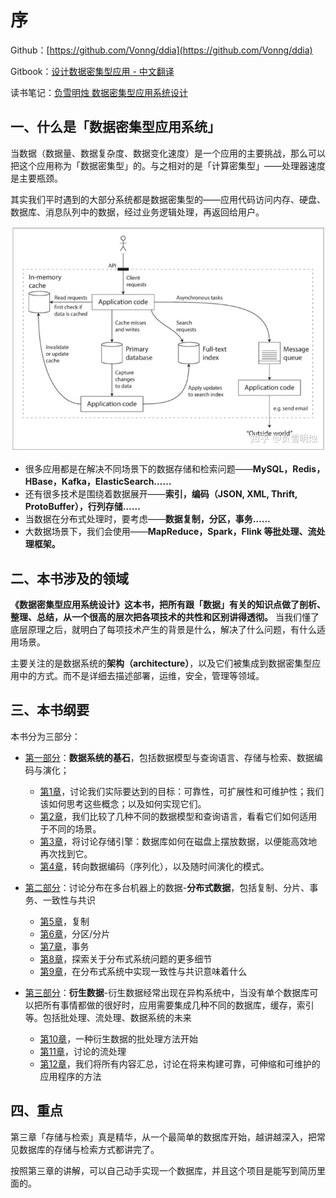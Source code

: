 # 序

Github：[https://github.com/Vonng/ddia](https://github.com/Vonng/ddia)

Gitbook：[设计数据密集型应用 - 中文翻译](https://vonng.gitbooks.io/ddia-cn/content/)

读书笔记：[负雪明烛 数据密集型应用系统设计](https://www.yuque.com/fuxuemingzhu/cdpqne)

## 一、什么是「数据密集型应用系统」

当数据（数据量、数据复杂度、数据变化速度）是一个应用的主要挑战，那么可以把这个应用称为「数据密集型」的。与之相对的是「计算密集型」——处理器速度是主要瓶颈。

其实我们平时遇到的大部分系统都是数据密集型的——应用代码访问内存、硬盘、数据库、消息队列中的数据，经过业务逻辑处理，再返回给用户。

![](../doc/序-1.png)

- 很多应用都是在解决不同场景下的数据存储和检索问题——**MySQL，Redis，HBase，Kafka，ElasticSearch……**
- 还有很多技术是围绕着数据展开——**索引，编码（JSON, XML, Thrift, ProtoBuffer），行列存储……**
- 当数据在分布式处理时，要考虑——**数据复制，分区，事务……**
- 大数据场景下，我们会使用——**MapReduce，Spark，Flink 等批处理、流处理框架。**

## 二、本书涉及的领域

**《数据密集型应用系统设计》这本书，把所有跟「数据」有关的知识点做了剖析、整理、总结，从一个很高的层次把各项技术的共性和区别讲得透彻。** 当我们懂了底层原理之后，就明白了每项技术产生的背景是什么，解决了什么问题，有什么适用场景。

主要关注的是数据系统的**架构（architecture）**，以及它们被集成到数据密集型应用中的方式。而不是详细去描述部署，运维，安全，管理等领域。

## 三、本书纲要

本书分为三部分：

- [第一部分](https://vonng.gitbooks.io/ddia-cn/content/part-i.html)：**数据系统的基石**，包括数据模型与查询语言、存储与检索、数据编码与演化；
  - [第1章](https://vonng.gitbooks.io/ddia-cn/content/ch1.html)，讨论我们实际要达到的目标：可靠性，可扩展性和可维护性；我们该如何思考这些概念；以及如何实现它们。
  - [第2章](https://vonng.gitbooks.io/ddia-cn/content/ch2.html)，我们比较了几种不同的数据模型和查询语言，看看它们如何适用于不同的场景。
  - [第3章](https://vonng.gitbooks.io/ddia-cn/content/ch3.html)，将讨论存储引擎：数据库如何在磁盘上摆放数据，以便能高效地再次找到它。
  - [第4章](https://vonng.gitbooks.io/ddia-cn/content/ch4.html)，转向数据编码（序列化），以及随时间演化的模式。

- [第二部分](https://vonng.gitbooks.io/ddia-cn/content/part-ii.html)：讨论分布在多台机器上的数据-**分布式数据**，包括复制、分片、事务、一致性与共识
  - [第5章](https://vonng.gitbooks.io/ddia-cn/content/ch5.html)，复制
  - [第6章](https://vonng.gitbooks.io/ddia-cn/content/ch6.html)，分区/分片
  - [第7章](https://vonng.gitbooks.io/ddia-cn/content/ch7.html)，事务
  - [第8章](https://vonng.gitbooks.io/ddia-cn/content/ch8.html)，探索关于分布式系统问题的更多细节
  - [第9章](https://vonng.gitbooks.io/ddia-cn/content/ch9.html)，在分布式系统中实现一致性与共识意味着什么

- [第三部分](https://vonng.gitbooks.io/ddia-cn/content/part-iii.html)：**衍生数据**-衍生数据经常出现在异构系统中，当没有单个数据库可以把所有事情都做的很好时，应用需要集成几种不同的数据库，缓存，索引等。包括批处理、流处理、数据系统的未来
  - [第10章](https://vonng.gitbooks.io/ddia-cn/content/ch10.html)，一种衍生数据的批处理方法开始
  - [第11章](https://vonng.gitbooks.io/ddia-cn/content/ch11.html)，讨论的流处理
  - [第12章](https://vonng.gitbooks.io/ddia-cn/content/ch12.html)，我们将所有内容汇总，讨论在将来构建可靠，可伸缩和可维护的应用程序的方法

## 四、重点

第三章「存储与检索」真是精华，从一个最简单的数据库开始，越讲越深入，把常见数据库的存储与检索方式都讲完了。

按照第三章的讲解，可以自己动手实现一个数据库，并且这个项目是能写到简历里面的。
